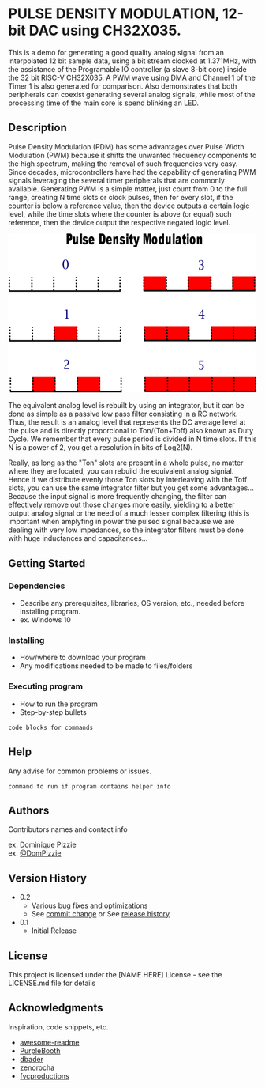 # PULSE DENSITY MODULATION, 12-bit DAC using CH32X035.

This is a demo for generating a good quality analog signal from an interpolated 12 bit sample data, 
using a bit stream clocked at 1.371MHz, with the assistance of the Programable IO controller (a slave 8-bit core) 
inside the 32 bit RISC-V CH32X035. A PWM wave using DMA and Channel 1 of the Timer 1 is also generated for
comparison. Also demonstrates that both peripherals can coexist generating several analog signals, while most
of the processing time of the main core is spend blinking an LED.

## Description

Pulse Density Modulation (PDM) has some advantages over Pulse Width Modulation (PWM) because it shifts the unwanted
frequency components to the high spectrum, making the removal of such frequencies very easy. Since decades, 
microcontrollers have had the capability of generating PWM signals leveraging the several timer peripherals that are
commonly available. Generating PWM is a simple matter, just count from 0 to the full range, creating N time slots or
clock pulses, then for every slot, if the counter is below a reference value, then the device outputs a certain 
logic level, while the time slots where the counter is above (or equal) such reference, then the device output the 
respective negated logic level.

![PWM](Pictures/PDM.png)

The equivalent analog level is rebuilt by using an integrator, but it can be done as simple as a passive low pass filter
consisting in a RC network. Thus, the result is an analog level that represents the DC average level at the pulse and is
directly proporcional to Ton/(Ton+Toff) also known as Duty Cycle. We remember that every pulse period is divided in N time
slots. If this N is a power of 2, you get a resolution in bits of Log2(N).

Really, as long as the "Ton" slots are present in a whole pulse, no matter where they are located, you can rebuild the 
equivalent analog signial. Hence if we distribute evenly those Ton slots by interleaving with the Toff slots, you can 
use the same integrator filter but you get some advantages... Because the input signal is more frequently changing, the
filter can effectively remove out those changes more easily, yielding to a better output analog signal or the need of a
much lesser complex filtering (this is important when amplyfing in power the pulsed signal because we are dealing with
very low impedances, so the integrator filters must be done with huge inductances and capacitances...

## Getting Started

### Dependencies

* Describe any prerequisites, libraries, OS version, etc., needed before installing program.
* ex. Windows 10

### Installing

* How/where to download your program
* Any modifications needed to be made to files/folders

### Executing program

* How to run the program
* Step-by-step bullets
```
code blocks for commands
```

## Help

Any advise for common problems or issues.
```
command to run if program contains helper info
```

## Authors

Contributors names and contact info

ex. Dominique Pizzie  
ex. [@DomPizzie](https://twitter.com/dompizzie)

## Version History

* 0.2
    * Various bug fixes and optimizations
    * See [commit change]() or See [release history]()
* 0.1
    * Initial Release

## License

This project is licensed under the [NAME HERE] License - see the LICENSE.md file for details

## Acknowledgments

Inspiration, code snippets, etc.
* [awesome-readme](https://github.com/matiassingers/awesome-readme)
* [PurpleBooth](https://gist.github.com/PurpleBooth/109311bb0361f32d87a2)
* [dbader](https://github.com/dbader/readme-template)
* [zenorocha](https://gist.github.com/zenorocha/4526327)
* [fvcproductions](https://gist.github.com/fvcproductions/1bfc2d4aecb01a834b46)
